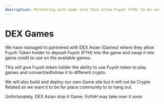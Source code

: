 ```yaml
---
description: Partnering with Game site that allow Fuyoh (FYH) to be use
---
```


# DEX Games

We have managed to partnered with DEX Asian (Games) where they allow Fuyoh Token holder to deposit Fuyoh (FYH) into the game and swap it into game credit to use on the available games.

This will give Fuyoh token holder the ability to use Fuyoh token to play games and convert/withdraw it to different crypto.

We will also build and deploy our own Game site but it will not be Crypto Related as we want it to be for place community to to hang out.

Unfortunately, DEX Asian stop it Game. FuYoH may take over it soon

